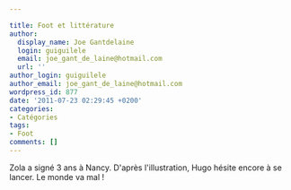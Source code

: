 ```yaml
---

title: Foot et littérature
author:
  display_name: Joe Gantdelaine
  login: guiguilele
  email: joe_gant_de_laine@hotmail.com
  url: ''
author_login: guiguilele
author_email: joe_gant_de_laine@hotmail.com
wordpress_id: 877
date: '2011-07-23 02:29:45 +0200'
categories:
- Catégories
tags:
- Foot
comments: []
---
```

Zola a signé 3 ans à Nancy. D'après l'illustration, Hugo hésite encore à se lancer. Le monde va mal !
